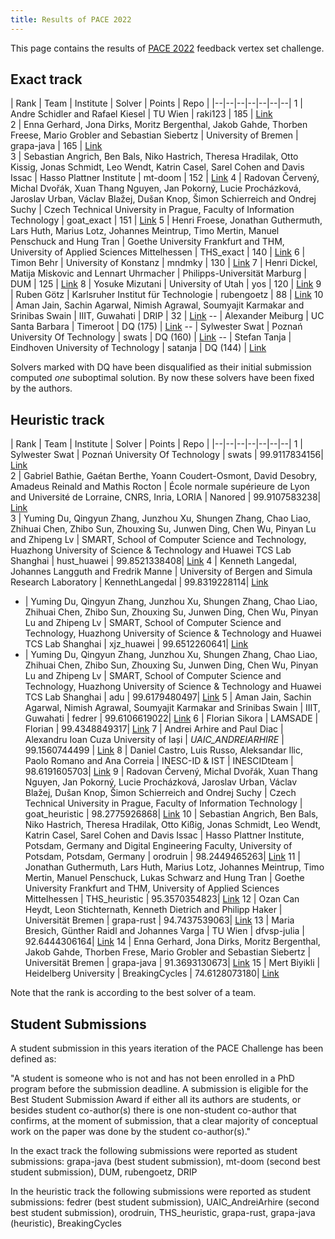 ```yaml
---
title: Results of PACE 2022
---
```

This page contains the results of [PACE 2022](/2022/) feedback vertex set challenge.

## Exact track

| Rank |  Team | Institute | Solver | Points | Repo |
|--|--|--|--|--|--|--|
1  |  Andre Schidler and Rafael Kiesel | TU Wien | raki123 | 185 | [Link](https://github.com/ASchidler/dfvs)                                                  
2  |   Enna Gerhard, Jona Dirks, Moritz Bergenthal, Jakob Gahde, Thorben Freese, Mario Grobler and Sebastian Siebertz                  |  University of Bremen     | grapa-java | 165 | [Link](https://gitlab.informatik.uni-bremen.de/grapa/java/)                                                 
3  |  Sebastian Angrich, Ben Bals, Niko Hastrich, Theresa Hradilak, Otto Kissig, Jonas Schmidt, Leo Wendt, Katrin Casel, Sarel Cohen and Davis Issac                   |   Hasso Plattner Institute    | mt-doom | 152 | [Link](https://github.com/BenBals/mount-doom/tree/exact)
4  |  Radovan Červený, Michal Dvořák, Xuan Thang Nguyen, Jan Pokorný, Lucie Procházková, Jaroslav Urban, Václav Blažej, Dušan Knop, Šimon Schierreich and Ondrej Suchy                   |  Czech Technical University in Prague, Faculty of Information Technology	     | goat_exact | 151 | [Link](https://gitlab.fit.cvut.cz/pace-challenge/2022/goat/exact)
5  |   Henri Froese, Jonathan Guthermuth, Lars Huth, Marius Lotz, Johannes Meintrup, Timo Mertin, Manuel Penschuck and Hung Tran                  |   Goethe University Frankfurt and THM, University of Applied Sciences Mittelhessen   | THS_exact | 140 | [Link](https://github.com/goethe-tcs/breaking-the-cycle)
6  |  Timon Behr                   |  University of Konstanz	     | mndmky | 130 | [Link](https://github.com/mndmnky/duck-and-cover )
7  |   Henri Dickel, Matija Miskovic and Lennart Uhrmacher                  |   Philipps-Universität Marburg    | DUM | 125 | [Link](https://github.com/HenriDickel/DFVS-Solver/tree/PACE)
8  |  Yosuke Mizutani                   |  University of Utah     | yos | 120 | [Link](https://github.com/mogproject/dfvs-2022)
9  |  Ruben Götz                   |  Karlsruher Institut für Technologie     | rubengoetz | 88 | [Link](https://gitlab.com/rubenGoetz/dfvs-algo)
10 |   Aman Jain, Sachin Agarwal, Nimish Agrawal, Soumyajit Karmakar and Srinibas Swain                  |   IIIT, Guwahati    | DRIP  | 32 | [Link](https://zenodo.org/record/6618812)
-- |    Alexander Meiburg                 |  UC Santa Barbara     | Timeroot | DQ (175) | [Link](https://github.com/Timeroot/DVFS_PACE2022/tree/pace-2022)
-- |     Sylwester Swat                |  Poznań University Of Technology     | swats | DQ (160) | [Link](https://github.com/swacisko/pace-2022)
-- |     Stefan Tanja                |  Eindhoven University of Technology     | satanja | DQ (144) | [Link](https://github.com/satanja/Hex)


Solvers marked with DQ have been disqualified as their initial submission computed _one_ suboptimal solution. By now these solvers have been fixed by the authors.

## Heuristic track

| Rank |  Team | Institute | Solver | Points | Repo |
|--|--|--|--|--|--|--|
1  |      Sylwester Swat                             |   Poznań University Of Technology          | swats | 99.9117834156| [Link](https://github.com/swacisko/pace-2022)                                                  
2  |      	Gabriel Bathie, Gaétan Berthe, Yoann Coudert-Osmont, David Desobry, Amadeus Reinald and Mathis Rocton               |   École normale supérieure de Lyon and Université de Lorraine, CNRS, Inria, LORIA   | Nanored | 99.9107583238| [Link](https://github.com/Nanored4498/DreyFVS)                                                 
3  |  	Yuming Du, Qingyun Zhang, Junzhou Xu, Shungen Zhang, Chao Liao, Zhihuai Chen, Zhibo Sun, Zhouxing Su, Junwen Ding, Chen Wu, Pinyan Lu and Zhipeng Lv                   |  SMART, School of Computer Science and Technology, Huazhong University of Science & Technology and Huawei TCS Lab Shanghai     | hust_huawei | 99.8521338408| [Link](https://github.com/1774150545/PACE-2022)
4  |  Kenneth Langedal, Johannes Langguth and Fredrik Manne                   |   University of Bergen and Simula Research Laboratory    | KennethLangedal | 99.8319228114| [Link](https://github.com/KennethLangedal/DFVS)
-  |  Yuming Du, Qingyun Zhang, Junzhou Xu, Shungen Zhang, Chao Liao, Zhihuai Chen, Zhibo Sun, Zhouxing Su, Junwen Ding, Chen Wu, Pinyan Lu and Zhipeng Lv                   |  SMART, School of Computer Science and Technology, Huazhong University of Science & Technology and Huawei TCS Lab Shanghai     | xjz_huawei | 99.6512260641| [Link](https://github.com/xuxu9110/PACE2022.git)
-  |  Yuming Du, Qingyun Zhang, Junzhou Xu, Shungen Zhang, Chao Liao, Zhihuai Chen, Zhibo Sun, Zhouxing Su, Junwen Ding, Chen Wu, Pinyan Lu and Zhipeng Lv                   |   SMART, School of Computer Science and Technology, Huazhong University of Science & Technology and Huawei TCS Lab Shanghai    | adu | 99.6179480497| [Link](ttps://github.com/Zhang-qingyun/pace_2022_HUST_solver.git)
5  |  Aman Jain, Sachin Agarwal, Nimish Agrawal, Soumyajit Karmakar and Srinibas Swain                   |   IIIT, Guwahati	    | fedrer | 99.6106619022| [Link](https://zenodo.org/record/6618777)
6  |  	Florian Sikora                   |  LAMSADE     | Florian | 99.4348849317| [Link](https://github.com/fsikora/pace22)
7  |   Andrei Arhire and Paul Diac                  |  Alexandru Ioan Cuza University of Iași     | _UAIC_ANDREIARHIRE_ | 99.1560744499 | [Link](https://github.com/AndreiiArhire/PACE2022)
8 |  Daniel Castro, Luis Russo, Aleksandar Ilic, Paolo Romano and Ana Correia                   |  INESC-ID & IST     | INESCIDteam | 98.6191605703| [Link](https://github.com/Daniel1993/pace-2022)
9 |  Radovan Červený, Michal Dvořák, Xuan Thang Nguyen, Jan Pokorný, Lucie Procházková, Jaroslav Urban, Václav Blažej, Dušan Knop, Šimon Schierreich and Ondrej Suchy                   |   Czech Technical University in Prague, Faculty of Information Technology    | goat_heuristic | 98.2775926868| [Link](https://gitlab.fit.cvut.cz/pace-challenge/2022/goat/heuristic)
10 |  Sebastian Angrich, Ben Bals, Niko Hastrich, Theresa Hradilak, Otto Kißig, Jonas Schmidt, Leo Wendt, Katrin Casel, Sarel Cohen and Davis Issac                   |  Hasso Plattner Institute, Potsdam, Germany and Digital Engineering Faculty, University of Potsdam, Potsdam, Germany    | orodruin | 98.2449465263| [Link](https://github.com/BenBals/mount-doom/tree/heuristic)
11 |  Jonathan Guthermuth, Lars Huth, Marius Lotz, Johannes Meintrup, Timo Mertin, Manuel Penschuck, Lukas Schwarz and Hung Tran                   |   Goethe University Frankfurt and THM, University of Applied Sciences Mittelhessen    | THS_heuristic | 95.3570354823| [Link](https://github.com/goethe-tcs/breaking-the-cycle)
12 |  Ozan Can Heydt, Leon Stichternath, Kenneth Dietrich and Philipp Haker                   |  Universität Bremen     | grapa-rust | 94.7437539063| [Link](https://gitlab.informatik.uni-bremen.de/grapa/rust/mimung)
13 |  Maria Bresich, Günther Raidl and Johannes Varga                   | TU Wien      | dfvsp-julia | 92.6444306164| [Link](https://github.com/NunuNoName/dfvsp-solver)
14 |  	Enna Gerhard, Jona Dirks, Moritz Bergenthal, Jakob Gahde, Thorben Frese, Mario Grobler and Sebastian Siebertz                   |  Universität Bremen     | grapa-java | 91.3693130673| [Link](https://gitlab.informatik.uni-bremen.de/grapa/java/)
15 |  	Mert Biyikli                   | Heidelberg University      | BreakingCycles         | 74.6128073180| [Link](https://github.com/MertBiyikli/BreakingCycles.git)

Note that the rank is according to the best solver of a team.

## Student Submissions

A student submission in this years iteration of the PACE Challenge has been defined as:

"A student is someone who is not and has not been enrolled in a PhD program before the submission deadline. A submission is eligible for the Best Student Submission Award if either all its authors are students, or besides student co-author(s) there is one non-student co-author that confirms, at the moment of submission, that a clear majority of conceptual work on the paper was done by the student co-author(s)."


In the exact track the following submissions were reported as student submissions:
grapa-java (best student submission), mt-doom (second best student submission), DUM, rubengoetz, DRIP


In the heuristic track the following submissions were reported as student submissions:
fedrer (best student submission), UAIC_AndreiArhire (second best student submission), orodruin, THS_heuristic, grapa-rust, grapa-java (heuristic), BreakingCycles 

